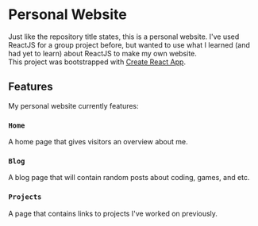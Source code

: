 # Personal Website

Just like the repository title states, this is a personal website. I've used ReactJS for a group project before, but wanted to use what I learned (and had yet to learn) about ReactJS to make my own website. <br/>
This project was bootstrapped with [Create React App](https://github.com/facebook/create-react-app).

## Features

My personal website currently features:

### `Home`

A home page that gives visitors an overview about me.

### `Blog`

A blog page that will contain random posts about coding, games, and etc.

### `Projects`

A page that contains links to projects I've worked on previously.
